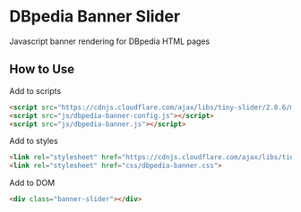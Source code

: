 # DBpedia Banner Slider
Javascript banner rendering for DBpedia HTML pages



## How to Use

Add to scripts

```html
<script src="https://cdnjs.cloudflare.com/ajax/libs/tiny-slider/2.8.6/min/tiny-slider.js"></script>
<script src="js/dbpedia-banner-config.js"></script>
<script src="js/dbpedia-banner.js"></script>
```

Add to styles

```html
<link rel="stylesheet" href="https://cdnjs.cloudflare.com/ajax/libs/tiny-slider/2.8.6/tiny-slider.css">
<link rel="stylesheet" href="css/dbpedia-banner.css">
```

Add to DOM

```html
<div class="banner-slider"></div>
```

